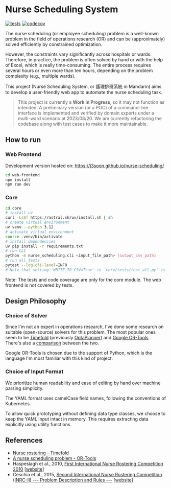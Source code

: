 # Nurse Scheduling System

[![tests](https://img.shields.io/github/actions/workflow/status/j3soon/nurse-scheduling/test-core.yaml?label=tests)](https://github.com/j3soon/nurse-scheduling/actions/workflows/test-core.yaml)
[![codecov](https://codecov.io/github/j3soon/nurse-scheduling/graph/badge.svg?token=DPOvtAW1k2)](https://codecov.io/github/j3soon/nurse-scheduling)

The nurse scheduling (or employee scheduling) problem is a well-known problem in the field of operations research (OR) and can be (approximately) solved efficiently by constrained optimization.

However, the constraints vary significantly across hospitals or wards. Therefore, in practice, the problem is often solved by hand or with the help of Excel, which is really time-consuming. The entire process requires several hours or even more than ten hours, depending on the problem complexity (e.g., multiple wards).

This project (Nurse Scheduling System, or 護理排班系統 in Mandarin) aims to develop a user-friendly web app to automate the nurse scheduling task.

> This project is currently a **Work in Progress**, so it may not function as intended. A preliminary version (or a POC) of a command-line interface is implemented and verified by domain experts under a multi-ward scenario at 2023/08/20. We are currently refactoring the codebase along with test cases to make it more maintainable.

## How to run

### Web Frontend

Development version hosted on: <https://j3soon.github.io/nurse-scheduling/>

```sh
cd web-frontend
npm install
npm run dev
```

### Core

```sh
cd core
# install uv
curl -LsSf https://astral.sh/uv/install.sh | sh
# create virtual environment
uv venv --python 3.12
# activate virtual environment
source .venv/bin/activate
# install dependencies
uv pip install -r requirements.txt
# run CLI
python -m nurse_scheduling.cli <input_file_path> [output_csv_path]
# run all tests
pytest --log-cli-level=INFO
# Note that setting `WRITE_TO_CSV=True` in `core/tests/test_all.py` is often useful for creating new test cases
```

Note: The tests and code coverage are only for the core module. The web frontend is not covered by tests.

## Design Philosophy

### Choice of Solver

Since I'm not an expert in operations research, I've done some research on suitable (open-source) solvers for this problem. The most popular ones seem to be [Timefold](https://github.com/TimefoldAI/timefold-solver) (previously [OptaPlanner](https://github.com/kiegroup/optaplanner)) and [Google OR-Tools](https://github.com/google/or-tools). There's also a [comparison](https://www.optaplanner.org/competitor/or-tools.html) between the two.

Google OR-Tools is chosen due to the support of Python, which is the language I'm most familiar with this kind of project.

### Choice of Input Format

We prioritize human readability and ease of editing by hand over machine parsing simplicity.

The YAML format uses camelCase field names, following the conventions of Kubernetes.

To allow quick prototyping without defining data type classes, we choose to keep the YAML input intact in memory. This requires extracting data explicitly using utility functions.

<!-- TODO: Compare with INRC format and describe the differences and rationale) -->

## References

- [Nurse rostering - Timefold](https://timefold.ai/docs/timefold-solver/latest/use-cases-and-examples/nurse-rostering/nurse-rostering.html)
- [A nurse scheduling problem - OR-Tools](https://developers.google.com/optimization/scheduling/employee_scheduling#a_nurse_scheduling_problem)
- Haspeslagh et al., 2010, [First International Nurse Rostering Competition 2010](https://nrpcompetition.kuleuven-kulak.be/wp-content/uploads/2020/06/nrpcompetition_description.pdf) [[website](https://nrpcompetition.kuleuven-kulak.be/)]
- Ceschia et al., 2015, [Second International Nurse Rostering Competition (INRC-II) --- Problem Description and Rules ---](https://arxiv.org/abs/1501.04177) [[website](https://mobiz.vives.be/inrc2/)]
